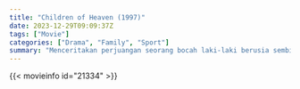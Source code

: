 ```yaml
---
title: "Children of Heaven (1997)"
date: 2023-12-29T09:09:37Z
tags: ["Movie"]
categories: ["Drama", "Family", "Sport"]
summary: "Menceritakan perjuangan seorang bocah laki-laki berusia sembilan tahun yang berjuang membahagiakan adik perempuannya melalui sepasang sepatu."
---
```


<mux-player stream-type="on-demand"
src="https://kp3d-my.sharepoint.com/personal/ryoo_kp3d_onmicrosoft_com/_layouts/15/download.aspx?share=Ee_9PdDv0OVDvu2Cuwj7wokBiGjrtuyEuEVgTVFN4GKI5g" prefer-playback="mse" controls>

</mux-player>


{{< movieinfo id="21334" >}}

<script src="https://cdn.jsdelivr.net/npm/@mux/mux-player"></script>

 <script type="application/ld+json ">
{
"@context": "https://schema.org/",
"@type": "VideoObject",
"name": "Children of Heaven (1997)",
"contentUrl": "https://stream.mux.com/kuU6C00hj902iQ2pXlxan0002uhwhokOhVI7jdJqW02ArkJA.m3u8",
"thumbnailUrl": "https://www.themoviedb.org/t/p/original/7MQVmsC7i6Z5tnKxQC62zBKU3Dx.jpg?width=314&fit_mode=preserve&time=25",
"uploadDate": "2023-12-18T18:45:11Z",
}

</script>